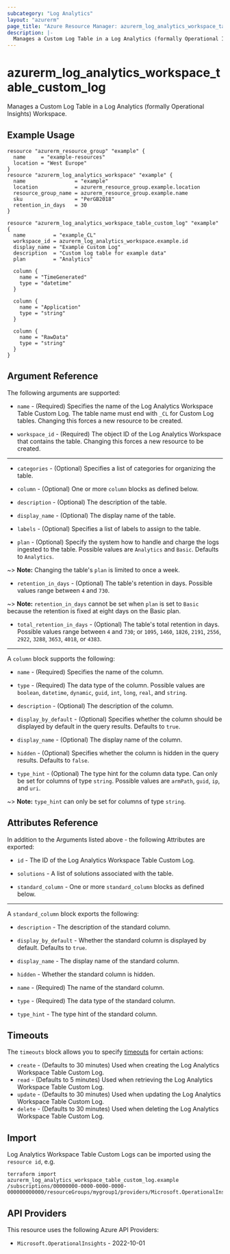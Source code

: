 ```yaml
---
subcategory: "Log Analytics"
layout: "azurerm"
page_title: "Azure Resource Manager: azurerm_log_analytics_workspace_table_custom_log"
description: |-
  Manages a Custom Log Table in a Log Analytics (formally Operational Insights) Workspace.
---
```


# azurerm_log_analytics_workspace_table_custom_log

Manages a Custom Log Table in a Log Analytics (formally Operational Insights) Workspace.

## Example Usage

```hcl
resource "azurerm_resource_group" "example" {
  name     = "example-resources"
  location = "West Europe"
}
resource "azurerm_log_analytics_workspace" "example" {
  name                = "example"
  location            = azurerm_resource_group.example.location
  resource_group_name = azurerm_resource_group.example.name
  sku                 = "PerGB2018"
  retention_in_days   = 30
}

resource "azurerm_log_analytics_workspace_table_custom_log" "example" {
  name         = "example_CL"
  workspace_id = azurerm_log_analytics_workspace.example.id
  display_name = "Example Custom Log"
  description  = "Custom log table for example data"
  plan         = "Analytics"

  column {
    name = "TimeGenerated"
    type = "datetime"
  }

  column {
    name = "Application"
    type = "string"
  }

  column {
    name = "RawData"
    type = "string"
  }
}
```

## Argument Reference

The following arguments are supported:

* `name` - (Required) Specifies the name of the Log Analytics Workspace Table Custom Log. The table name must end with `_CL` for Custom Log tables. Changing this forces a new resource to be created.

* `workspace_id` - (Required) The object ID of the Log Analytics Workspace that contains the table. Changing this forces a new resource to be created.

---

* `categories` - (Optional) Specifies a list of categories for organizing the table.

* `column` - (Optional) One or more `column` blocks as defined below.

* `description` - (Optional) The description of the table.

* `display_name` - (Optional) The display name of the table.

* `labels` - (Optional) Specifies a list of labels to assign to the table.

* `plan` - (Optional) Specify the system how to handle and charge the logs ingested to the table. Possible values are `Analytics` and `Basic`. Defaults to `Analytics`.

~> **Note:** Changing the table's `plan` is limited to once a week.

* `retention_in_days` - (Optional) The table's retention in days. Possible values range between `4` and `730`.

~> **Note:** `retention_in_days` cannot be set when `plan` is set to `Basic` because the retention is fixed at eight days on the Basic plan.

* `total_retention_in_days` - (Optional) The table's total retention in days. Possible values range between `4` and `730`; or `1095`, `1460`, `1826`, `2191`, `2556`, `2922`, `3288`, `3653`, `4018`, or `4383`.

---

A `column` block supports the following:

* `name` - (Required) Specifies the name of the column.

* `type` - (Required) The data type of the column. Possible values are `boolean`, `datetime`, `dynamic`, `guid`, `int`, `long`, `real`, and `string`.

* `description` - (Optional) The description of the column.

* `display_by_default` - (Optional) Specifies whether the column should be displayed by default in the query results. Defaults to `true`.

* `display_name` - (Optional) The display name of the column.

* `hidden` - (Optional) Specifies whether the column is hidden in the query results. Defaults to `false`.

* `type_hint` - (Optional) The type hint for the column data type. Can only be set for columns of type `string`. Possible values are `armPath`, `guid`, `ip`, and `uri`.

~> **Note:** `type_hint` can only be set for columns of type `string`.

## Attributes Reference

In addition to the Arguments listed above - the following Attributes are exported: 

* `id` - The ID of the Log Analytics Workspace Table Custom Log.

* `solutions` - A list of solutions associated with the table.

* `standard_column` - One or more `standard_column` blocks as defined below.

---

A `standard_column` block exports the following:

* `description` - The description of the standard column.

* `display_by_default` - Whether the standard column is displayed by default. Defaults to `true`.

* `display_name` - The display name of the standard column.

* `hidden` - Whether the standard column is hidden.

* `name` - (Required) The name of the standard column.

* `type` - (Required) The data type of the standard column.

* `type_hint` - The type hint of the standard column.

## Timeouts

The `timeouts` block allows you to specify [timeouts](https://www.terraform.io/language/resources/syntax#operation-timeouts) for certain actions:

* `create` - (Defaults to 30 minutes) Used when creating the Log Analytics Workspace Table Custom Log.
* `read` - (Defaults to 5 minutes) Used when retrieving the Log Analytics Workspace Table Custom Log.
* `update` - (Defaults to 30 minutes) Used when updating the Log Analytics Workspace Table Custom Log.
* `delete` - (Defaults to 30 minutes) Used when deleting the Log Analytics Workspace Table Custom Log.

## Import

Log Analytics Workspace Table Custom Logs can be imported using the `resource id`, e.g.

```shell
terraform import azurerm_log_analytics_workspace_table_custom_log.example /subscriptions/00000000-0000-0000-0000-000000000000/resourceGroups/mygroup1/providers/Microsoft.OperationalInsights/workspaces/workspace1/tables/table1
```

## API Providers
<!-- This section is generated, changes will be overwritten -->
This resource uses the following Azure API Providers:

* `Microsoft.OperationalInsights` - 2022-10-01
